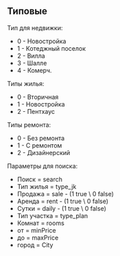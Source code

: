 
## Типовые

Тип для недвижки:
- 0 - Новостройка
- 1 - Котеджный поселок
- 2 - Вилла
- 3 - Шалле
- 4 - Комерч.

Типы жилья:
- 0 - Вторичная
- 1 - Новостройка
- 2 - Пентхаус

Типы ремонта: 
- 0 - Без ремонта
- 1 - С ремонтом
- 2 - Дизайнерский

Параметры для поиска: 

- Поиск = search
- Тип жилья = type_jk
- Продажа = sale - (1 true \ 0 false)
- Аренда = rent - (1 true \ 0 false)
- Сутки = daily - (1 true \ 0 false)
- Тип участка = type_plan
- Комнат = rooms
- от = minPrice
- до = maxPrice
- город = City
